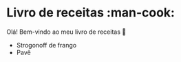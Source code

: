 # Livro de receitas :man-cook:

Olá! Bem-vindo ao meu livro de receitas :wave:

- Strogonoff de frango
- Pavê
